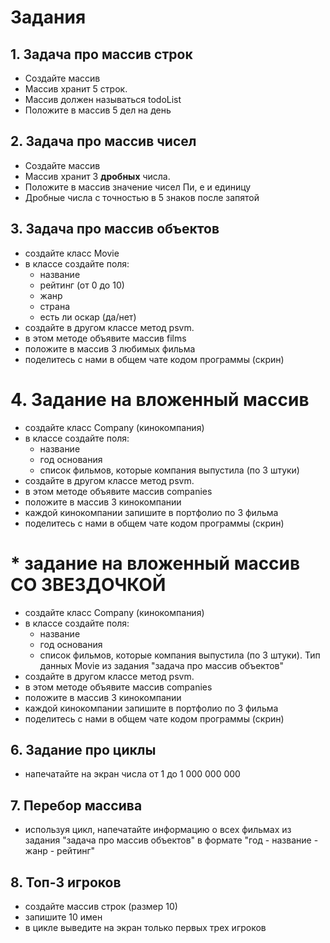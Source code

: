 # Задания
## 1. Задача про массив строк
- Создайте массив
- Массив хранит 5 строк.
- Массив должен называться todoList
- Положите в массив 5 дел на день


## 2. Задача про массив чисел
- Создайте массив
- Массив хранит 3 **дробных** числа.
- Положите в массив значение чисел Пи, е и единицу
- Дробные числа с точностью в 5 знаков после запятой

## 3. Задача про массив объектов
- создайте класс Movie
- в классе создайте поля:
    - название
    - рейтинг (от 0 до 10)
    - жанр
    - страна
    - есть ли оскар (да/нет)
- создайте в другом классе метод psvm.
- в этом методе объявите массив films
- положите в массив 3 любимых фильма
- поделитесь с нами в общем чате кодом программы (скрин)

# 4. Задание на вложенный массив
- создайте класс Company (кинокомпания)
- в классе создайте поля:
    - название
    - год основания
    - список фильмов, которые компания выпустила (по 3 штуки)
- создайте в другом классе метод psvm.
- в этом методе объявите массив companies
- положите в массив 3 кинокомпании
- каждой кинокомпании запишите в портфолио по 3 фильма
- поделитесь с нами в общем чате кодом программы (скрин)

# * задание на вложенный массив СО ЗВЕЗДОЧКОЙ
- создайте класс Company (кинокомпания)
- в классе создайте поля:
    - название
    - год основания
    - список фильмов, которые компания выпустила (по 3 штуки). Тип данных Movie из задания "задача про массив объектов"
- создайте в другом классе метод psvm.
- в этом методе объявите массив companies
- положите в массив 3 кинокомпании
- каждой кинокомпании запишите в портфолио по 3 фильма
- поделитесь с нами в общем чате кодом программы (скрин)

## 6. Задание про циклы
- напечатайте на экран числа от 1 до 1 000 000 000

## 7. Перебор массива
- используя цикл, напечатайте информацию о всех фильмах из задания "задача про массив объектов" в формате "год - название - жанр - рейтинг"

## 8. Топ-3 игроков
- создайте массив строк (размер 10)
- запишите 10 имен
- в цикле выведите на экран только первых трех игроков